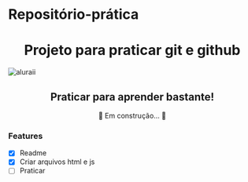 # Repositório-prática

<h1 align="center">Projeto para praticar git e github</h1>

![aluraii](https://user-images.githubusercontent.com/117459443/222479361-909bdbc4-925b-4de1-abb0-03058d4b3526.jpg)

<h2 align="center">Praticar para aprender bastante!</h2>

<p align="center">🚧 Em construção...  🚧</p>

### Features

- [x] Readme
- [x] Criar arquivos html e js
- [ ] Praticar
